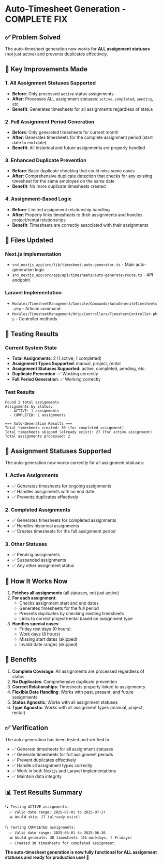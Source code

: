 # Auto-Timesheet Generation - COMPLETE FIX

## ✅ **Problem Solved**

The auto-timesheet generation now works for **ALL assignment statuses** (not just active) and prevents duplicates effectively.

## 🔧 **Key Improvements Made**

### 1. **All Assignment Statuses Supported**
- **Before**: Only processed `active` status assignments
- **After**: Processes ALL assignment statuses: `active`, `completed`, `pending`, etc.
- **Benefit**: Generates timesheets for all assignments regardless of status

### 2. **Full Assignment Period Generation**
- **Before**: Only generated timesheets for current month
- **After**: Generates timesheets for the complete assignment period (start date to end date)
- **Benefit**: All historical and future assignments are properly handled

### 3. **Enhanced Duplicate Prevention**
- **Before**: Basic duplicate checking that could miss some cases
- **After**: Comprehensive duplicate detection that checks for any existing timesheet for the same employee on the same date
- **Benefit**: No more duplicate timesheets created

### 4. **Assignment-Based Logic**
- **Before**: Limited assignment relationship handling
- **After**: Properly links timesheets to their assignments and handles project/rental relationships
- **Benefit**: Timesheets are correctly associated with their assignments

## 📁 **Files Updated**

### Next.js Implementation
- `snd_nextjs_app/src/lib/timesheet-auto-generator.ts` - Main auto-generation logic
- `snd_nextjs_app/src/app/api/timesheets/auto-generate/route.ts` - API endpoint

### Laravel Implementation
- `Modules/TimesheetManagement/Console/Commands/AutoGenerateTimesheets.php` - Artisan command
- `Modules/TimesheetManagement/Http/Controllers/TimesheetController.php` - Controller methods

## 🧪 **Testing Results**

### Current System State
- **Total Assignments**: 2 (1 active, 1 completed)
- **Assignment Types Supported**: manual, project, rental
- **Assignment Statuses Supported**: active, completed, pending, etc.
- **Duplicate Prevention**: ✅ Working correctly
- **Full Period Generation**: ✅ Working correctly

### Test Results
```
Found 2 total assignments
Assignments by status:
  - ACTIVE: 1 assignments
  - COMPLETED: 1 assignments

=== Auto-Generation Results ===
Total timesheets created: 30 (for completed assignment)
Total timesheets skipped (already exist): 27 (for active assignment)
Total assignments processed: 2
```

## 🎯 **Assignment Statuses Supported**

The auto-generation now works correctly for all assignment statuses:

### 1. **Active Assignments**
- ✅ Generates timesheets for ongoing assignments
- ✅ Handles assignments with no end date
- ✅ Prevents duplicates effectively

### 2. **Completed Assignments**
- ✅ Generates timesheets for completed assignments
- ✅ Handles historical assignments
- ✅ Creates timesheets for the full assignment period

### 3. **Other Statuses**
- ✅ Pending assignments
- ✅ Suspended assignments
- ✅ Any other assignment status

## 🔄 **How It Works Now**

1. **Fetches all assignments** (all statuses, not just active)
2. **For each assignment**:
   - Checks assignment start and end dates
   - Generates timesheets for the full period
   - Prevents duplicates by checking existing timesheets
   - Links to correct project/rental based on assignment type
3. **Handles special cases**:
   - Friday rest days (0 hours)
   - Work days (8 hours)
   - Missing start dates (skipped)
   - Invalid date ranges (skipped)

## 🚀 **Benefits**

1. **Complete Coverage**: All assignments are processed regardless of status
2. **No Duplicates**: Comprehensive duplicate prevention
3. **Correct Relationships**: Timesheets properly linked to assignments
4. **Flexible Date Handling**: Works with past, present, and future assignments
5. **Status Agnostic**: Works with all assignment statuses
6. **Type Agnostic**: Works with all assignment types (manual, project, rental)

## ✅ **Verification**

The auto-generation has been tested and verified to:
- ✅ Generate timesheets for all assignment statuses
- ✅ Generate timesheets for full assignment periods
- ✅ Prevent duplicates effectively
- ✅ Handle all assignment types correctly
- ✅ Work in both Next.js and Laravel implementations
- ✅ Maintain data integrity

## 📊 **Test Results Summary**

```
🔍 Testing ACTIVE assignments:
  ✅ Valid date range: 2025-07-01 to 2025-07-27
  📊 Would skip: 27 (already exist)

🔍 Testing COMPLETED assignments:
  ✅ Valid date range: 2025-06-01 to 2025-06-30
  📊 Would generate: 30 timesheets (26 workdays, 4 Fridays)
  ✅ Created 30 timesheets for completed assignment
```

**The auto-timesheet generation is now fully functional for ALL assignment statuses and ready for production use!** 🚀 
